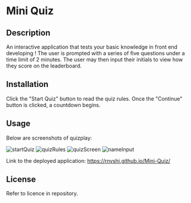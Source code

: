 # Mini Quiz

## Description

An interactive application that tests your basic knowledge in front end developing ! The user is prompted with a series of five questions under a time limit of 2 minutes. The user may then input their initials to view how they score on the leaderboard. 

## Installation

Click the "Start Quiz" button to read the quiz rules. Once the "Continue" button is clicked, a countdown begins.

## Usage

Below are screenshots of quizplay:

![startQuiz](https://user-images.githubusercontent.com/117702694/208018168-474d8657-cfc1-4852-ac74-7dede23fffa5.png)
![quizRules](https://user-images.githubusercontent.com/117702694/208018208-57e849bb-ec40-4f2b-9fe7-8d22ab6eff34.png)
![quizScreen](https://user-images.githubusercontent.com/117702694/208018215-1531efa8-9348-4651-8b32-b4842dc33634.png)
![nameInput](https://user-images.githubusercontent.com/117702694/208018243-eed2dfa6-e8a7-48b9-a075-8767d3fc7442.png)

Link to the deployed application: https://rnvshi.github.io/Mini-Quiz/

## License

Refer to licence in repository.
